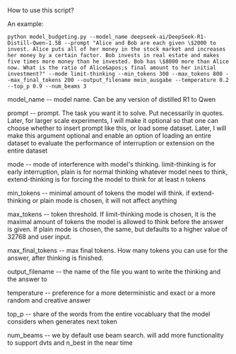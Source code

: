 How to use this script?

An example:

```
python model_budgeting.py --model_name deepseek-ai/DeepSeek-R1-Distill-Qwen-1.5B --prompt "Alice and Bob are each given \$2000 to invest. Alice puts all of her money in the stock market and increases her money by a certain factor. Bob invests in real estate and makes five times more money than he invested. Bob has \$8000 more than Alice now. What is the ratio of Alice&apos;s final amount to her initial investment?" --mode limit-thinking --min_tokens 300 --max_tokens 800 --max_final_tokens 200 --output_filename mein_ausgabe --temperature 0.2 --top_p 0.9 --num_beams 3
```


model_name -- model name. Can be any version of distilled R1 to Qwen

prompt -- prompt. The task you want it to solve. Put necessarily in quotes. Later, for larger scale experiments, I will make it optional so that one can choose whether to insert prompt like this, or load some dataset. Later, I will make this argument optional and enable an option of loading an entire dataset to evaluate the performance of interruption or extension on the entire dataset

mode -- mode of interference with model's thinking. limit-thinking is for early interruption, plain is for normal thinking whatever model nees to think, extend-thinking is for forcing the model to think for at least n tokens

min_tokens -- minimal amount of tokens the model will think. if extend-thinking or plain mode is chosen, it will not affect anything

max_tokens -- token threshold. If limit-thinking mode is chosen, it is the maximal amount of tokens the model is allowed to think before the answer is given. If plain mode is chosen, the same, but defaults to a higher value of 32768 and user input.

max_final_tokens -- max final tokens. How many tokens you can use for the answer, after thinking is finished.
 
output_filename -- the name of the file you want to write the thinking and the answer to

temperature -- preference for a more deterministic and exact or a more random and creative answer

top_p -- share of the words from the entire vocabluary that the model considers when generates next token

num_beams -- we by default use beam search. will add more functionality to support dvts and n_best in the near time
